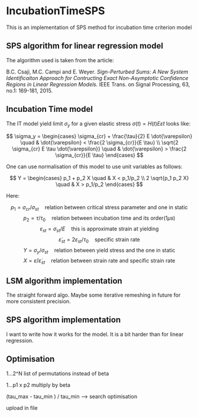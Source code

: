 # IncubationTimeSPS
This is an implementation of SPS method for incubation time criterion model

## SPS algorithm for linear regression model
The algorithm used is taken from the article:

B.C. Csaji, M.C. Campi and E. Weyer.
*Sign-Perturbed Sums: A New System Identificaiton Approach for Contructing Exact Non-Asymptotic Confidence Regions in Linear Regression Models.*
IEEE Trans. on Signal Processing, 63, no.1: 169-181, 2015.

## Incubation Time model

The IT model yield limit $\sigma_y$ for a given elastic stress $\sigma(t)=H(t)E\dot{\varepsilon}t$ looks like:


$$
\sigma_y = 
\begin{cases}
    \sigma_{cr} + \frac{\tau}{2} E \dot{\varepsilon} \quad  &   \dot{\varepsilon} < \frac{2 \sigma_{cr}}{E \tau} \\
    \sqrt{2 \sigma_{cr} E \tau \dot{\varepsilon}}    \quad  &   \dot{\varepsilon} > \frac{2 \sigma_{cr}}{E \tau}
\end{cases}
$$

One can use normalisation of this model to use unit variables as follows:

$$
Y = 
\begin{cases}
    p_1 + p_2 X         \quad  &   X < p_1/p_2 \\
    2 \sqrt{p_1 p_2 X}  \quad  &   X > p_1/p_2
\end{cases}
$$

Here:

$$ p_1 = \sigma_{cr} / \sigma_{st}  \quad \text{relation between critical stress parameter and one in static} $$
$$ p_2 = \tau / \tau_0              \quad \text{relation between incubation time and its order}(1\mu s) $$
$$ \varepsilon_{st} = \sigma_{st} / E               \quad \text{this is approximate strain at yielding} $$
$$ \dot{\varepsilon}_{st} = 2 \varepsilon_{st} / \tau_0 \quad \text{specific strain rate}$$
$$ Y = \sigma_y / \sigma_{st}       \quad \text{relation between yield stress and the one in static} $$
$$ X = \dot{\varepsilon}/\dot{\varepsilon}_{st} \quad \text{relation between strain rate and specific strain rate} $$

## LSM algorithm implementation

The straight forward algo.
Maybe some iterative remeshing in future for more consistent precision. 

## SPS algorithm implementation

I want to write how it works for the model.
It is a bit harder than for linear regression.


## Optimisation

1...2^N list of permutations instead of beta

1...p1 x p2 multiply by beta

(tau_max - tau_min ) / tau_min --> search optimisation

upload in file
